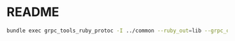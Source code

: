 # README

```bash
bundle exec grpc_tools_ruby_protoc -I ../common --ruby_out=lib --grpc_out=lib ../common/test.proto
```